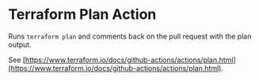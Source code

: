 # Terraform Plan Action
Runs `terraform plan` and comments back on the pull request with the plan output.

See [https://www.terraform.io/docs/github-actions/actions/plan.html](https://www.terraform.io/docs/github-actions/actions/plan.html).
